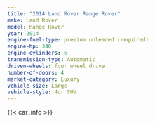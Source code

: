 ```yaml
---
title: "2014 Land Rover Range Rover"
make: Land Rover
model: Range Rover
year: 2014
engine-fuel-type: premium unleaded (required)
engine-hp: 340
engine-cylinders: 6
transmission-type: Automatic
driven-wheels: four wheel drive
number-of-doors: 4
market-category: Luxury
vehicle-size: Large
vehicle-style: 4dr SUV
---
```


{{< car_info >}}

